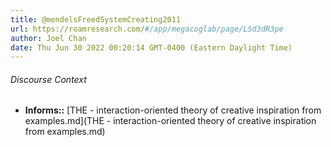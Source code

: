 ```yaml
---
title: @mendelsFreedSystemCreating2011
url: https://roamresearch.com/#/app/megacoglab/page/L5d3dR3pe
author: Joel Chan
date: Thu Jun 30 2022 00:20:14 GMT-0400 (Eastern Daylight Time)
---
```




###### Discourse Context

- **Informs::** [THE - interaction-oriented theory of creative inspiration from examples.md](THE - interaction-oriented theory of creative inspiration from examples.md)
